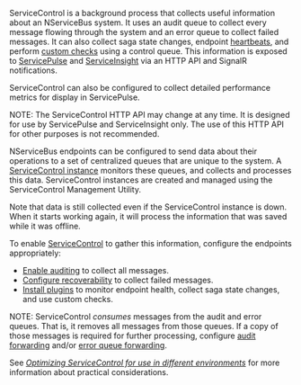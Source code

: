 ServiceControl is a background process that collects useful information about an NServiceBus system. It uses an audit queue to collect every message flowing through the system and an error queue to collect failed messages. It can also collect saga state changes, endpoint [heartbeats](/monitoring/heartbeats/), and perform [custom checks](/monitoring/custom-checks/) using a control queue. This information is exposed to [ServicePulse](/servicepulse) and [ServiceInsight](/serviceinsight) via an HTTP API and SignalR notifications.

ServiceControl can also be configured to collect detailed performance metrics for display in ServicePulse.

NOTE: The ServiceControl HTTP API may change at any time. It is designed for use by ServicePulse and ServiceInsight only. The use of this HTTP API for other purposes is not recommended.

NServiceBus endpoints can be configured to send data about their operations to a set of centralized queues that are unique to the system. A [ServiceControl instance](/servicecontrol/servicecontrol-instances/) monitors these queues, and collects and processes this data. ServiceControl instances are created and managed using the ServiceControl Management Utility.

Note that data is still collected even if the ServiceControl instance is down. When it starts working again, it will process the information that was saved while it was offline.

To enable [ServiceControl](/servicecontrol) to gather this information, configure the endpoints appropriately:

 * [Enable auditing](/nservicebus/operations/auditing.md) to collect all messages.
 * [Configure recoverability](/nservicebus/recoverability) to collect failed messages.
 * [Install plugins](/servicecontrol/plugins/) to monitor endpoint health, collect saga state changes, and use custom checks.

NOTE: ServiceControl _consumes_ messages from the audit and error queues. That is, it removes all messages from those queues. If a copy of those messages is required for further processing, configure [audit forwarding](/servicecontrol/creating-config-file.md#transport-servicecontrolforwardauditmessages) and/or [error queue forwarding](/servicecontrol/creating-config-file.md#transport-servicecontrolforwarderrormessages).

See [_Optimizing ServiceControl for use in different environments_](/servicecontrol/servicecontrol-in-practice.md) for more information about practical considerations.

